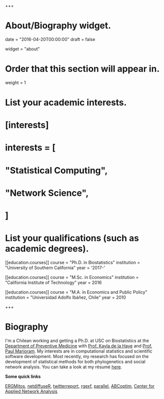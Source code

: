 +++
# About/Biography widget.

date = "2016-04-20T00:00:00"
draft = false

widget = "about"

# Order that this section will appear in.
weight = 1

# List your academic interests.
# [interests]
#   interests = [
#     "Statistical Computing",
#     "Network Science",
#   ]

# List your qualifications (such as academic degrees).
[[education.courses]]
  course = "Ph.D. in Biostatistics"
  institution = "University of Southern California"
  year = '2017-'

[[education.courses]]
  course = "M.Sc. in Economics"
  institution = "California Institute of Technology"
  year = 2016
 
[[education.courses]]
  course = "M.A. in Economics and Public Policy"
  institution = "Universidad Adolfo Ibáñez, Chile"
  year = 2010
 
+++

# Biography

I'm a Chilean working and getting a Ph.D. at USC on Biostatistics at the [Department of Preventive Medicine](https://pm.usc.edu) with <a href="https://www.kayladelahaye.net/" target="_new">Prof. Kayla de la Haye</a> and <a href="http://keck.usc.edu/faculty/paul-marjoram/" target="_new">Prof. Paul Marjoram</a>. My interests are in computational statistics and scientific software development. Most recently, my research has focused on the development of statistical methods for both phylogenetics and social network analysis. You can take a look at my résumé [here](https://github.com/gvegayon/resume/raw/master/resume.pdf).

__Some quick links__

[ERGMitos](https://github.com/muriteams/ergmito),
[netdiffuseR](https://github.com/USCCANA/netdiffuseR),
[twitterreport](https://github.com/gvegayon/twitterreport),
[rgexf](https://bitbucket.org/gvegayon/rgexf),
[parallel](https://github.com/gvegayon/parallel),
[ABCoptim](https://github.com/gvegayon/abcoptim),
[Center for Applied Network Analysis](http://cana.usc.edu)

